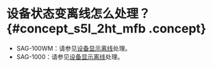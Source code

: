# 设备状态变离线怎么处理？ {#concept_s5l_2ht_mfb .concept}

-   SAG-100WM：请参见[设备显示离线](intl.zh-CN/智能接入网关硬件版/故障处理/设备和云的连通性故障（SAG-100WM）/设备显示离线.md#)处理。
-   SAG-1000：请参见[设备显示离线](intl.zh-CN/智能接入网关硬件版/故障处理/设备和云的连通性故障（SAG-1000）/设备显示离线.md#)处理。

